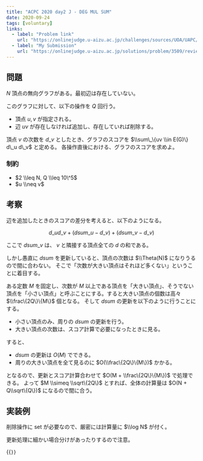 ```yaml
---
title: "ACPC 2020 day2 J - DEG MUL SUM"
date: 2020-09-24
tags: [voluntary]
links:
  - label: "Problem link"
    url: "https://onlinejudge.u-aizu.ac.jp/challenges/sources/UOA/UAPC/3509"
  - label: "My Submission"
    url: "https://onlinejudge.u-aizu.ac.jp/solutions/problem/3509/review/4867532/misteer/C++17"
---
```


## 問題

$N$ 頂点の無向グラフがある。最初辺は存在していない。

このグラフに対して、以下の操作を $Q$ 回行う。

- 頂点 $u, v$ が指定される。
- 辺 $uv$ が存在しなければ追加し、存在していれば削除する。

頂点 $v$ の次数を $d\_v$ としたとき、グラフのスコアを $\\sum\_\{uv \\in E(G)\} d\_u d\_v$ と定める。
各操作直後における、グラフのスコアを求めよ。

### 制約

- $2 \\leq N, Q \\leq 10\^5$
- $u \\neq v$

## 考察

辺を追加したときのスコアの差分を考えると、以下のようになる。

$$
d\_u d\_v + (dsum\_u - d\_v) + (dsum\_v - d\_v)
$$

ここで $dsum\_v$ は、 $v$ と隣接する頂点全ての $d$ の和である。

しかし愚直に $dsum$ を更新していると、頂点の次数は $\\Theta(N)$ になりうるので間に合わない。
そこで「次数が大きい頂点はそれほど多くない」ということに着目する。

ある定数 $M$ を固定し、次数が $M$ 以上である頂点を「大きい頂点」、そうでない頂点を「小さい頂点」と呼ぶことにする。すると大きい頂点の個数は高々 $\\frac\{2Q\}\{M\}$ 個となる。
そして $dsum$ の更新を以下のように行うことにする。

- 小さい頂点のみ、周りの $dsum$ の更新を行う。
- 大きい頂点の次数は、スコア計算で必要になったときに見る。

すると、

- $dsum$ の更新は $O(M)$ でできる。
- 周りの大きい頂点を全て見るのに $O(\\frac\{2Q\}\{M\})$ かかる。

となるので、更新とスコア計算合わせて $O(M + \\frac\{2Q\}\{M\})$ で処理できる。
よって $M \\simeq \\sqrt\{2Q\}$ とすれば、全体の計算量は $O(N + Q\\sqrt\{Q\})$ になるので間に合う。

## 実装例

削除操作に set が必要なので、厳密には計算量に $\\log N$ が付く。

更新処理に細かい場合分けがあったりするので注意。

{{<code file="0.cpp" language="cpp">}}
